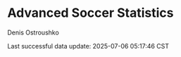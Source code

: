 # Advanced Soccer Statistics
Denis Ostroushko

<!-- gfm -->

Last successful data update: 2025-07-06 05:17:46 CST

